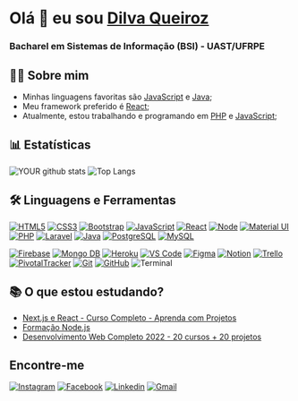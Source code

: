 # Olá 👋 eu sou <a href="https://github.com/DilvaQueiroz"> Dilva Queiroz </a>
### Bacharel em Sistemas de Informação (BSI) - UAST/UFRPE

## 👩‍💻 Sobre mim
<!-- - Atualmente, estou aprendendo e trabalhando com [PHP](https://www.php.net/) e [Laravel](https://laravel.com/). -->
- Minhas linguagens favoritas são [JavaScript](https://www.javascript.com/) e [Java](https://docs.oracle.com/en/java/);
- Meu framework preferido é [React](https://reactjs.org/);
- Atualmente,  estou trabalhando e programando em [PHP](https://www.php.net/) e [JavaScript](https://www.javascript.com/);

## 📊 Estatísticas

![YOUR github stats](https://github-readme-stats.vercel.app/api?username=DilvaQueiroz&show_icons=true&theme=dark)
![Top Langs](https://github-readme-stats.vercel.app/api/top-langs/?username=DilvaQueiroz&theme=dark&layout=compact)

## 🛠 Linguagens e Ferramentas
[![HTML5](https://img.icons8.com/color/40/000000/html-5.png)](https://devdocs.io/html/)
[![CSS3](https://img.icons8.com/color/40/000000/css3.png)](https://devdocs.io/css/)
[![Bootstrap](https://img.icons8.com/color/40/000000/bootstrap.png)](https://getbootstrap.com/)
[![JavaScript](https://img.icons8.com/color/40/000000/javascript.png)](https://www.javascript.com/)
[![React](https://img.icons8.com/color/48/000000/react-native.png)](https://pt-br.reactjs.org/)
[![Node](https://img.icons8.com/fluency/48/000000/node-js.png)](https://nodejs.org/en/)
[![Material UI](https://img.icons8.com/color/48/000000/material-ui.png)](https://mui.com/pt/)
[![PHP](https://img.icons8.com/color/40/000000/php.png)](https://www.php.net/)
[![Laravel](https://img.icons8.com/fluent/40/000000/laravel.png)](https://laravel.com/)
[![Java](https://img.icons8.com/color/40/000000/java.png)](https://www.java.com/)
[![PostgreSQL](https://img.icons8.com/color/40/000000/postgreesql.png)](https://www.postgresql.org/)
[![MySQL](https://img.icons8.com/color/48/000000/mysql-logo.png)](https://www.mysql.com/)
<!--  -->
[![Firebase](https://img.icons8.com/color/48/000000/firebase.png)](https://firebase.google.com/docs/database)
[![Mongo DB](https://img.icons8.com/external-tal-revivo-shadow-tal-revivo/48/000000/external-mongodb-a-cross-platform-document-oriented-database-program-logo-shadow-tal-revivo.png)](https://www.mongodb.com/pt-br)
[![Heroku](https://img.icons8.com/color/48/000000/heroku.png)](https://www.heroku.com/)
[![VS Code](https://img.icons8.com/fluent/40/000000/visual-studio-code-2019.png)](https://code.visualstudio.com/)
[![Figma](https://img.icons8.com/color/48/000000/figma--v1.png)](https://www.figma.com/)
[![Notion](https://img.icons8.com/fluency/48/000000/notion.png)](https://www.notion.so/pt-br)
[![Trello](https://img.icons8.com/color/48/000000/trello.png)](https://trello.com/)
[![PivotalTracker](https://img.icons8.com/external-tal-revivo-color-tal-revivo/48/000000/external-pivotal-tracker-a-project-management-tool-for-developers-around-the-world-logo-color-tal-revivo.png)](https://www.pivotaltracker.com/)
[![Git](https://img.icons8.com/color/40/000000/git.png)](https://git-scm.com/)
[![GitHub](https://img.icons8.com/fluent/40/000000/github.png)](https://github.com/)
![Terminal](https://img.icons8.com/color/40/000000/console.png)
<!-- [![Semantic](http://semantic-ui.com/images/logo.png)](https://semantic-ui.com/introduction/getting-started.html) -->

## 📚 O que estou estudando?

- [Next.js e React - Curso Completo - Aprenda com Projetos](https://www.udemy.com/course/nextjs-e-react/)
- [Formação Node.js](https://www.udemy.com/course/formacao-nodejs/)
- [Desenvolvimento Web Completo 2022 - 20 cursos + 20 projetos](https://www.udemy.com/course/web-completo/learn/lecture/10397192?start=15#overview)

## Encontre-me
[![Instagram](https://img.icons8.com/color/40/000000/instagram-new.png)](https://www.instagram.com/dilvaqueiroz/)
[![Facebook](https://img.icons8.com/color/40/000000/facebook-new.png)](https://pt-br.facebook.com/dilva.queiroz)
[![Linkedin](https://img.icons8.com/color/40/000000/linkedin.png)](https://www.linkedin.com/in/dilva-queir%C3%B3s-8335811b7/)
[![Gmail](https://img.icons8.com/color/40/000000/gmail-new.png)](mailto:queirozdilva0@gmail.com)
